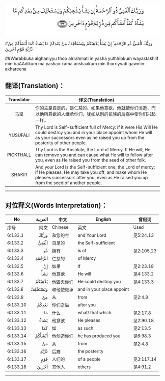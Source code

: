 ![006:133](images/006_133.gif)

#وَرَبُّكَ الْغَنِيُّ ذُو الرَّحْمَةِ ۚ إِنْ يَشَأْ يُذْهِبْكُمْ وَيَسْتَخْلِفْ مِنْ بَعْدِكُمْ مَا يَشَاءُ كَمَا أَنْشَأَكُمْ مِنْ ذُرِّيَّةِ قَوْمٍ آخَرِينَ

##Warabbuka alghaniyyu thoo alrrahmati in yasha yuthhibkum wayastakhlif min baAAdikum ma yashao kama anshaakum min thurriyyati qawmin akhareena 

## 翻译(Translation)：

| Translator | 译文(Translation)                                            |
| :--------: | ------------------------------------------------------------ |
|    马坚    | 你的主是自足的，是仁慈的。如果他意欲，他就使你们消逝，而以他所意欲的人继承你们，犹如从别的民族的后裔中使你们兴起一样。 |
|  YUSUFALI  | Thy Lord is Self-sufficient full of Mercy: if it were His Will He could destroy you and in your place appoint whom He will as your successors even as he raised you up from the posterity of other people. |
| PICKTHALL  | Thy Lord is the Absolute, the Lord of Mercy. If He will, He can remove you and can cause what He will to follow after you, even as He raised you from the seed of other folk. |
|   SHAKIR   | And your Lord is the Self-sufficient one, the Lord of mercy; if He pleases, He may take you off, and make whom He pleases successors after you, even as He raised you up from the seed of another people. |

---

## 对位释义(Words Interpretation)：

| No   | العربية | 中文    | English | 曾用词 |
| ---- | ------: | ------- | ------- | ------ |
| 序号 |    阿文 | Chinese | 英文    | Used   |
| 6:133.1  | وَرَبُّكَ    | 和您的主   | and Your Lord             | 见5:24.13  |
| 6:133.2  | الْغَنِيُّ   | 自足的     | the Self-sufficient       |            |
| 6:133.3  | ذُو      | 拥有       | is of                     | 见2:105.23 |
| 6:133.4  | الرَّحْمَةِ  | 仁慈的     | of Mercy                  |            |
| 6:133.5  | إِنْ      | 如果       | if                        | 见2:23.18  |
| 6:133.6  | يَشَأْ     | 他意欲     | He will                   | 见4:133.2  |
| 6:133.7  | يُذْهِبْكُمْ  | 他毁灭你们 | He could destroy you      | 见4:133.3  |
| 6:133.8  | وَيَسْتَخْلِفْ | 和他使继承 | and in your place appoint |            |
| 6:133.9  | مِنْ      | 从         | from                      | 见2:4.8    |
| 6:133.10 | بَعْدِكُمْ   | 你们之后   | after you                 |            |
| 6:133.11 | مَا      | 什么       | what/ that which          | 见2:17.8   |
| 6:133.12 | يَشَاءُ    | 他意欲     | He pleases                | 见2:90.18  |
| 6:133.13 | كَمَا     | 如         | as such                   | 见2:13.5   |
| 6:133.14 | أَنْشَأَكُمْ  | 他创造你们 | he has produced you       | 见6:98.3   |
| 6:133.15 | مِنْ      | 从         | from                      | 见2:4.8    |
| 6:133.16 | ذُرِّيَّةِ    | 后裔       | the posterity             |            |
| 6:133.17 | قَوْمٍ     | 人们的     | of a people               | 见3:117.14 |
| 6:133.18 | آخَرِينَ   | 其他人     | others                    | 见4:91.2   |

---
